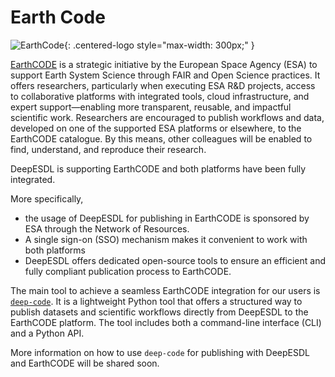 # Earth Code

![EarthCode](https://discourse-earthcode.eox.at/uploads/default/original/1X/19dc5eaefd1525be9147c7f0bff396482b3df848.png){: .centered-logo style="max-width: 300px;" }

[EarthCODE](https://esa-earthcode.github.io/documentation/Getting%20started%20with%20EarthCODE/) is 
a strategic initiative by the European Space Agency (ESA) to support Earth System Science through 
FAIR and Open Science practices. It offers researchers, particularly when executing ESA R&D projects, 
access to collaborative platforms with integrated tools, cloud infrastructure, and expert support—enabling more 
transparent, reusable, and impactful scientific work. Researchers are encouraged to publish workflows and data, 
developed on one of the supported ESA platforms or elsewhere, to the EarthCODE catalogue. By this means, 
other colleagues will be enabled to find, understand, and reproduce their research.

DeepESDL is supporting EarthCODE and both platforms have been fully integrated.

More specifically,

- the usage of DeepESDL for publishing in EarthCODE is sponsored by ESA through the Network of Resources.  
- A single sign-on (SSO) mechanism makes it convenient to work with both platforms 
- DeepESDL offers dedicated open-source tools to ensure an efficient and fully compliant publication process to EarthCODE. 

The main tool to achieve a seamless EarthCODE integration for our users is [`deep-code`](https://github.com/deepesdl/deep-code). 
It is a lightweight Python tool that offers a structured way to publish datasets and scientific workflows directly 
from DeepESDL to the EarthCODE platform. The tool includes both a command-line interface (CLI) and a Python API.

More information on how to use `deep-code` for publishing with DeepESDL and EarthCODE will be shared soon. 